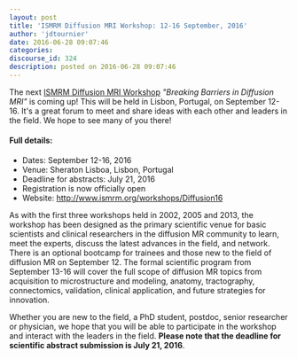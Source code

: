 ```yaml
---
layout: post
title: 'ISMRM Diffusion MRI Workshop: 12-16 September, 2016'
author: 'jdtournier'
date: 2016-06-28 09:07:46
categories:
discourse_id: 324
description: posted on 2016-06-28 09:07:46
---
```

The next [ISMRM Diffusion MRI Workshop](http://www.ismrm.org/workshops/Diffusion16)  _"Breaking Barriers in Diffusion MRI"_ is coming up! This will be held in Lisbon, Portugal, on September 12-16. It's a great forum to meet and share ideas with each other and leaders in the field. We hope to see many of you there!



#### Full details:

* Dates: September 12-16, 2016
* Venue: Sheraton Lisboa, Lisbon, Portugal
* Deadline for abstracts: July 21, 2016
* Registration is now officially open
* Website: http://www.ismrm.org/workshops/Diffusion16


As with the first three workshops held in 2002, 2005 and 2013, the workshop has been designed as the primary scientific venue for basic scientists and clinical researchers in the diffusion MR community to learn, meet the experts, discuss the latest advances in the field, and network. There is an optional bootcamp for trainees and those new to the field of diffusion MR on September 12. The formal scientific program from September 13-16 will cover the full scope of diffusion MR topics from acquisition to microstructure and modeling, anatomy, tractography, connectomics, validation, clinical application, and future strategies for innovation.

Whether you are new to the field, a PhD student, postdoc, senior researcher or physician, we hope that you will be able to participate in the workshop and interact with the leaders in the field. **Please note that the deadline for scientific abstract submission is July 21, 2016**.
            